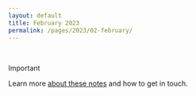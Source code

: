 ```yaml
---
layout: default
title: February 2023
permalink: /pages/2023/02-february/
---
```


<br>

> [!IMPORTANT]
> Learn more [about these notes](https://github.com/tinalexander/notes) and how to get in touch. 
